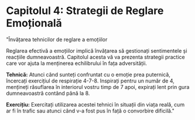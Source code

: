 # Capitolul 4: Strategii de Reglare Emoțională

"Învățarea tehnicilor de reglare a emoțiilor

Reglarea efectivă a emoțiilor implică învățarea să gestionați sentimentele și reacțiile dumneavoastră. Capitolul acesta vă va prezenta strategii practice care vor ajuta la menținerea echilibrului în fața adversității.

**Tehnică:** Atunci când sunteți confruntat cu o emoție prea puternică, încercați exercițiul de respirație 4-7-8. Inspirați pentru un număr de 4, mențineți răsuflarea în interiorul vostru timp de 7 apoi, expirați lent prin gura dumneavoastră contând până la 8.

**Exercițiu:** Exercitați utilizarea acestei tehnici în situații din viața reală, cum ar fi în trafic sau atunci când v-a fost pus în față o convorbire dificilă."